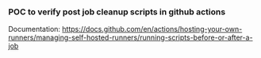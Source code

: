 ### POC to verify post job cleanup scripts in github actions

Documentation: https://docs.github.com/en/actions/hosting-your-own-runners/managing-self-hosted-runners/running-scripts-before-or-after-a-job
